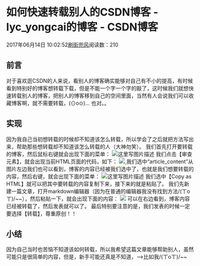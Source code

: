 
# 如何快速转载别人的CSDN博客 - lyc_yongcai的博客 - CSDN博客


2017年06月14日 10:02:52[刷街兜风](https://me.csdn.net/lyc_yongcai)阅读数：210


## 前言
对于喜欢逛CSDN的人来说，看别人的博客确实能够对自己有不小的提高，有时候看到特别好的博客想转载下载，但是不能一个字一个字的敲了，这时候我们就想快速转载别人的博客，把别人的博客移到自己的空间里面，当然有人会说我们可以收藏博客啊，就不需要转载，(⊙o⊙)… 也对。。
## 实现
因为我自己当初想转载的时候却不知道该怎么转载，所以学会了之后就把方法写出来，帮助那些想转载却不知道该怎么转载的人（大神勿笑）。
我们首先打开要转载的博客，然后鼠标右键就会出现下面的菜单：
![这里写图片描述](https://img-blog.csdn.net/20150912104500089)
我们点击【审查元素】，就会出现当前HTML页面的代码，如下：
![](https://img-blog.csdn.net/20150912104633872)[ ](https://img-blog.csdn.net/20150912104633872)
我们选中“article_content”从图片左边我们也可以看到，博客的内容已经被我们选中了，也就是我们想要转载的内容，然后右键，就会出现下面的菜单：
![这里写图片描述](https://img-blog.csdn.net/20150912104903592)
我们选中【Copy as HTML】就可以把其中要转载的内容复制下来，接下来的就是粘贴了。
我们先新建一篇文章，打开markdown编辑器（因为在普通的编辑器我没有找到方法/(ㄒoㄒ)/~~），然后粘贴一下，就会出现下面的内容：
![](https://img-blog.csdn.net/20150912105209122)
可以在右边看到，博客内容已经被转载了，然后发表就可以了。
最后特别要注意的是，我们发表的时候一定要选择【转载】，尊重原创！！
## 小结
因为自己当时也苦恼不知道该如何转载，所以我希望这篇文章能够帮助别人，虽然可能只是很简单的内容，但是，新手可能还真是不知道，—>比如我/(ㄒoㄒ)/~~



